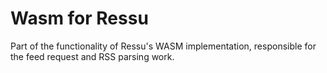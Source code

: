 # Wasm for Ressu

Part of the functionality of Ressu's WASM implementation, responsible for the feed request and RSS parsing work.